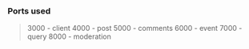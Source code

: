 
### Ports used

> 3000 - client
> 4000 - post
> 5000 - comments
> 6000 - event
> 7000 - query
> 8000 - moderation